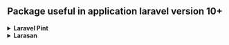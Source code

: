 ## Package useful in application laravel version 10+

<details>

<summary><b>Laravel Pint</b></summary>

### Install  [🔗](https://laravel.com/docs/10.x/pint)
```
    composer require laravel/pint --dev
```

### Add to composer.json
```md
    "scripts": {
        ...
        "post-create-project-cmd": [
            "@php artisan key:generate --ansi"
        ],
        "format": ["./vendor/bin/pint"],
    }
```

</details>

<details>

<summary> <b>Larasan</b> </summary>

### Install  [🔗](https://github.com/nunomaduro/larastan)
```
    composer require nunomaduro/larastan:^2.0 --dev
```
Then, create a phpstan.neon or phpstan.neon.dist file in the root of your application. It might look like this:
```
    includes:
        - ./vendor/nunomaduro/larastan/extension.neon

    parameters:

        paths:
            - app/

        # Level 9 is the highest level
        level: 5

    #    ignoreErrors:
    #        - '#PHPDoc tag @var#'
    #
    #    excludePaths:
    #        - ./*/*/FileToBeExcluded.php
    #
    #    checkMissingIterableValueType: false
```

### Add to composer.json
```md
    "scripts": {
        ...
        "post-create-project-cmd": [
            "@php artisan key:generate --ansi"
        ],
        "analyze": ["./vendor/bin/phpstan analyse"],
    }
```

</details>